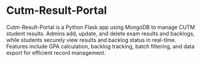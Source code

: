# Cutm-Result-Portal
Cutm-Result-Portal is a Python Flask app using MongoDB to manage CUTM student results. Admins add, update, and delete exam results and backlogs, while students securely view results and backlog status in real-time. Features include GPA calculation, backlog tracking, batch filtering, and data export for efficient record management.
